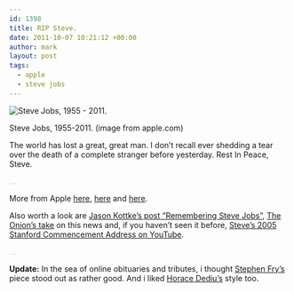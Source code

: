 ```yaml
---
id: 1398
title: RIP Steve.
date: 2011-10-07 10:21:12 +00:00
author: mark
layout: post
tags:
  - apple
  - steve jobs
---
```

<div id="attachment_1399" style="width: 560px" class="wp-caption aligncenter">
  <img class="size-full wp-image-1399" title="Steve Jobs, 1955 - 2011." src="/images/fromwp/2011/10/stevejobs.png" alt="Steve Jobs, 1955 - 2011." width="550" height="365" srcset="/images/fromwp/2011/10/stevejobs.png 550w, /images/fromwp/2011/10/stevejobs-300x199.png 300w" sizes="(max-width: 550px) 100vw, 550px" />
  
  <p class="wp-caption-text">
    Steve Jobs, 1955-2011. (image from apple.com)
  </p>
</div>

<p style="text-align: left;">
  The world has lost a great, great man. I don&#8217;t recall ever shedding a tear over the death of a complete stranger before yesterday. Rest In Peace, Steve.
</p>

<p style="text-align: left;">
  <span style="color: #c0c0c0;">&#8230;</span>
</p>

<p style="text-align: left;">
  More from Apple <a href="http://www.apple.com/stevejobs/">here</a>, <a href="http://www.apple.com/pr/library/2011/10/05Apple-Media-Advisory.html">here</a> and <a href="http://www.apple.com/pr/library/2011/10/05Statement-by-Apples-Board-of-Directors.html">here</a>.
</p>

<p style="text-align: left;">
  Also worth a look are <a href="http://kottke.org/11/10/remembering-steve-jobs">Jason Kottke&#8217;s post &#8220;Remembering Steve Jobs&#8221;</a>, <a href="http://www.theonion.com/articles/last-american-who-knew-what-the-fuck-he-was-doing,26268/">The Onion&#8217;s take</a> on this news and, if you haven&#8217;t seen it before, <a href="http://www.youtube.com/watch?v=UF8uR6Z6KLc">Steve&#8217;s 2005 Stanford Commencement Address on YouTube</a>.
</p>

<p style="text-align: left;">
  <span style="color: #c0c0c0;">&#8230;</span>
</p>

<p style="text-align: left;">
  <strong>Update:</strong> In the sea of online obituaries and tributes, i thought <a href="http://www.stephenfry.com/2011/10/06/steve-jobs/single-page/">Stephen Fry&#8217;s</a> piece stood out as rather good. And i liked <a href="http://www.asymco.com/2011/10/06/steve-jobs-didnt/">Horace Dediu&#8217;s</a> style too.
</p>